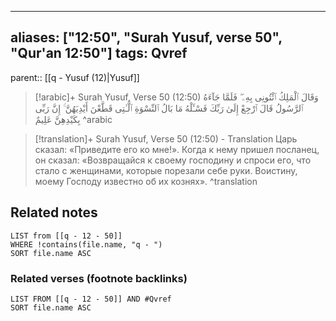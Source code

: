 
---
aliases: ["12:50", "Surah Yusuf, verse 50", "Qur'an 12:50"]
tags: Qvref
---

parent:: [[q - Yusuf (12)|Yusuf]]

> [!arabic]+ Surah Yusuf, Verse 50 (12:50)
> <span class="quran-arabic">وَقَالَ ٱلْمَلِكُ ٱئْتُونِى بِهِۦ ۖ فَلَمَّا جَآءَهُ ٱلرَّسُولُ قَالَ ٱرْجِعْ إِلَىٰ رَبِّكَ فَسْـَٔلْهُ مَا بَالُ ٱلنِّسْوَةِ ٱلَّـٰتِى قَطَّعْنَ أَيْدِيَهُنَّ ۚ إِنَّ رَبِّى بِكَيْدِهِنَّ عَلِيمٌ</span>
^arabic

> [!translation]+ Surah Yusuf, Verse 50 (12:50) - Translation
> Царь сказал: «Приведите его ко мне!». Когда к нему пришел посланец, он сказал: «Возвращайся к своему господину и спроси его, что стало с женщинами, которые порезали себе руки. Воистину, моему Господу известно об их кознях».
^translation



## Related notes
```dataview
LIST from [[q - 12 - 50]]
WHERE !contains(file.name, "q - ")
SORT file.name ASC
```

### Related verses (footnote backlinks)
```dataview
LIST FROM [[q - 12 - 50]] AND #Qvref
SORT file.name ASC
```

